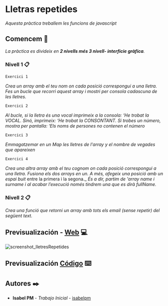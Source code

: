 # Lletras repetides

_Aquesta pràctica treballem les funcions de javascript_

## Comencem 🚀

_La pràctica es divideix en **2 nivells més 3 nivell- interficie gràfica**._


### Nivell 1 📋

```Exercici 1```


_Crea un array amb el teu nom on cada posició correspongui a una lletra. Fes un bucle que recorri aquest array i mostri per consola cadascuna de les lletres._


```Exercici 2```

_Al bucle, si la lletra és una vocal imprimeix a la consola: ‘He trobat la VOCAL._
_Sinó, imprimeix: ‘He trobat la CONSONTANT._ 
_Si trobes un número,_ _mostra per pantalla: ‘Els noms de persones no contenen el número_


```Exercici 3```

_Emmagatzemar en un Map les lletres de l'array y el nombre de vegades que apareixen_


```Exercici 4```

_Crea una altra array amb el teu cognom on cada posició correspongui a una lletra._
_Fusiona els dos arrays en un. A més, afegeix una posició amb un espai buit_ entre la primera i la segona._
_És a dir, partim de 'array name i surname i al acabar l’execució només tindrem una que es dirà fullName._


### Nivell 2  📋

_Crea una funció que retorni un array amb tots els email (sense repetir) del següent text._

## Previsualización - [Web](https://ogiks.csb.app/) 💻

![screenshot_lletresRepetides](https://user-images.githubusercontent.com/67895734/106119428-7f40ce00-6155-11eb-8337-284eaa8396fe.png)


## Previsualización [Código](https://codesandbox.io/s/itacademylletresrepetidesjavascript-ogiks) ⌨️


## Autores ✒️

* **Isabel PM** - *Trabajo Inicial* - [isabelpm](https://github.com/isabelpm)
